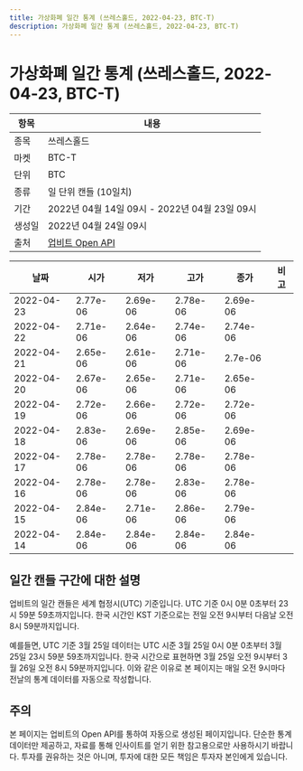 ```yaml
---
title: 가상화폐 일간 통계 (쓰레스홀드, 2022-04-23, BTC-T)
description: 가상화폐 일간 통계 (쓰레스홀드, 2022-04-23, BTC-T)
---
```



가상화폐 일간 통계 (쓰레스홀드, 2022-04-23, BTC-T)
===

|항목|내용|
|--|--|
|종목|쓰레스홀드|
|마켓|BTC-T|
|단위|BTC|
|종류|일 단위 캔들 (10일치)|
|기간|2022년 04월 14일 09시 - 2022년 04월 23일 09시|
|생성일|2022년 04월 24일 09시|
|출처|[업비트 Open API](https://docs.upbit.com)|


|날짜|시가|저가|고가|종가|비고|
|--|--|--|--|--|--|
|2022-04-23|2.77e-06|2.69e-06|2.78e-06|2.69e-06|    |
|2022-04-22|2.71e-06|2.64e-06|2.74e-06|2.74e-06|    |
|2022-04-21|2.65e-06|2.61e-06|2.71e-06|2.7e-06|    |
|2022-04-20|2.67e-06|2.65e-06|2.71e-06|2.65e-06|    |
|2022-04-19|2.72e-06|2.66e-06|2.72e-06|2.72e-06|    |
|2022-04-18|2.83e-06|2.69e-06|2.85e-06|2.69e-06|    |
|2022-04-17|2.78e-06|2.78e-06|2.78e-06|2.78e-06|    |
|2022-04-16|2.78e-06|2.78e-06|2.83e-06|2.78e-06|    |
|2022-04-15|2.84e-06|2.71e-06|2.86e-06|2.79e-06|    |
|2022-04-14|2.84e-06|2.84e-06|2.84e-06|2.84e-06|    |


일간 캔들 구간에 대한 설명
---


업비트의 일간 캔들은 세계 협정시(UTC) 기준입니다. 
UTC 기준 0시 0분 0초부터 23시 59분 59초까지입니다. 
한국 시간인 KST 기준으로는 전일 오전 9시부터 다음날 오전 8시 59분까지입니다. 


예를들면, UTC 기준 3월 25일 데이터는 UTC 시준 3월 25일 0시 0분 0초부터 3월 25일 23시 59분 59초까지입니다. 
한국 시간으로 표현하면 3월 25일 오전 9시부터 3월 26일 오전 8시 59분까지입니다. 
이와 같은 이유로 본 페이지는 매일 오전 9시마다 전날의 통계 데이터를 자동으로 작성합니다. 


주의
---


본 페이지는 업비트의 Open API를 통하여 자동으로 생성된 페이지입니다. 
단순한 통계 데이터만 제공하고, 자료를 통해 인사이트를 얻기 위한 참고용으로만 사용하시기 바랍니다. 
투자를 권유하는 것은 아니며, 투자에 대한 모든 책임은 투자자 본인에게 있습니다. 
